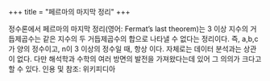 +++
title = "페르마의 마지막 정리"
+++


정수론에서 페르마의 마지막 정리(영어: Fermat’s last theorem)는 3 이상 지수의 거듭제곱수는 같은 지수의 두 거듭제곱수의 합으로 나타낼 수 없다는 정리이다. 즉, a,b,c가 양의 정수이고, n이 3 이상의 정수일 때, 항상 이다.
자체로는 데이터 분석과는 상관이 없다. 다만 해석학과 수학의 여러 방면의 발전을 가져왔다는데 있어 그 의의가 크다고 할 수 있다.
인용 및 참조: 위키피디아